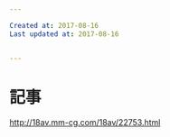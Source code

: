 ```yaml
---

Created at: 2017-08-16
Last updated at: 2017-08-16


---
```


# 記事


<http://18av.mm-cg.com/18av/22753.html>

